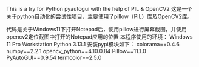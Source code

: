 This is a try for Python pyautogui with the help of PIL & OpenCV2
这是一个关于python自动化的尝试性项目，主要使用了pillow（PIL）库及OpenCV2库。

代码是关于Windows11下打开Notepad后，使用pillow进行屏幕截图，并使用opencv2定位截图中打开的Notepad应用的位置
本程序使用的环境：
Windows 11 Pro Workstation
Python 3.13.1
安装pypi模块如下：
colorama==0.4.6
numpy==2.2.1
opencv_python==4.10.0.84
Pillow==11.1.0
PyAutoGUI==0.9.54
termcolor==2.5.0
